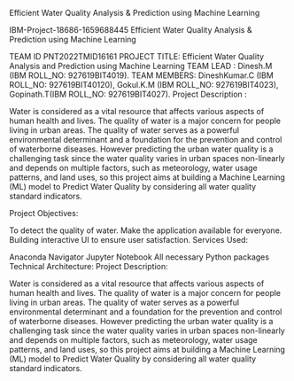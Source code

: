 Efficient Water Quality Analysis & Prediction using Machine Learning

IBM-Project-18686-1659688445 Efficient Water Quality Analysis & Prediction using Machine Learning

TEAM ID PNT2022TMID16161 PROJECT TITLE: Efficient Water Quality Analysis and Prediction using Machine Learning TEAM LEAD : Dinesh.M (IBM ROLL_NO: 927619BIT4019). TEAM MEMBERS: DineshKumar.C (IBM ROLL_NO: 927619BIT40120), Gokul.K.M (IBM ROLL_NO: 927619BIT4023), Gopinath.T(IBM ROLL_NO: 927619BIT4027). Project Description :

Water is considered as a vital resource that affects various aspects of human health and lives. The quality of water is a major concern for people living in urban areas. The quality of water serves as a powerful environmental determinant and a foundation for the prevention and control of waterborne diseases. However predicting the urban water quality is a challenging task since the water quality varies in urban spaces non-linearly and depends on multiple factors, such as meteorology, water usage patterns, and land uses, so this project aims at building a Machine Learning (ML) model to Predict Water Quality by considering all water quality standard indicators.

Project Objectives:

To detect the quality of water. Make the application available for everyone. Building interactive UI to ensure user satisfaction. Services Used:

Anaconda Navigator Jupyter Notebook All necessary Python packages Technical Architecture: Project Description:

Water is considered as a vital resource that affects various aspects of human health and lives. The quality of water is a major concern for people living in urban areas. The quality of water serves as a powerful environmental determinant and a foundation for the prevention and control of waterborne diseases. However predicting the urban water quality is a challenging task since the water quality varies in urban spaces non-linearly and depends on multiple factors, such as meteorology, water usage patterns, and land uses, so this project aims at building a Machine Learning (ML) model to Predict Water Quality by considering all water quality standard indicators.

